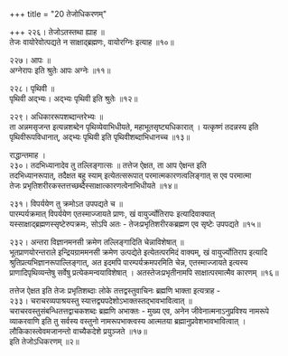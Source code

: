 +++
title = "20 तेजोधिकरणम्"

+++
२२६। तेजोऽतस्तथा ह्याह ॥   
तेजः वायोरेवोत्पद्यते न साक्षाद्ब्रह्मणः, वायोरग्निः इत्याह ॥१०॥

२२७। आपः ॥   
अग्नेरापः इति श्रुतेः आपः अग्नेः ॥११॥

२२८। पृथिवी ॥   
पृथिवी अद्भ्यः। अद्भ्यः पृथिवी इति श्रुतेः ॥१२॥

२२९। अधिकाररूपशब्दान्तरेभ्यः ॥   
ता अन्नमसृजन्त इत्यन्नशब्देन पृथिव्येवाभिधीयते, महाभूतसृष्ट्यधिकारात् । यत्कृष्णं तदन्नस्य इति पृथिवीरूपविधानात्, अद्भ्यः पृथिवी इति पृथिवीशब्दाभिधानच्च ॥१३॥

राद्धान्तमाह ।  
२३०। तदभिध्यानादेव तु तल्लिङ्गात्सः ॥ तत्तेज ऐक्षत, ता आप ऐक्षन्त इति  
तदभिध्यानरूपात्, तदैक्षत बहु स्याम् इत्येतत्सरूपात् परमात्मकारणत्वलिङ्गात् स एव परमात्मा  
तेजः प्रभृतिशरीरकस्तत्तच्छब्दैस्साक्षात्कारणत्वेनाभिधीयते ॥१४॥

२३१। विपर्ययेण तु क्रमोऽत उपपद्यते च ॥   
पारम्पर्यक्रमात् विपर्ययेण एतस्माज्जायते प्राणः, खं वायुर्ज्योतिरापः इत्यादिवाक्यात् यस्साक्षाद्ब्रह्मणस्सृष्टेरुपक्रमः, सोऽपि अतः - तेजःप्रभृतिशरीरकब्रह्मण एव सृष्टेः उपपद्यते ॥१५॥

२३२। अन्तरा विज्ञानमनसी क्रमेण तल्लिङ्गादिति चेन्नाविशेषात् ॥   
भूतप्राणयोरन्तराले इन्द्रियग्राममनसी क्रमेण उत्पद्येते इत्येतत्परमिदं वाक्यम्, खं वायुर्ज्योतिराप इत्यादि श्रुतिप्रत्यभिज्ञानरूपाल्लिङ्गात्, अत इदमपि पारम्पर्यक्रमपरमिति चेन्न, एतस्माज्जायते इत्यस्य प्राणादिपृथिव्यन्तेषु सर्वेषु प्रत्येकमन्वयाविशेषात् । अतस्तेजःप्रभृतीनामपि साक्षात्परमात्मैव कारणम् ॥१६॥

तत्तेज ऐक्षत इति तेजः प्रभृतिशब्दाः लोके तत्तद्वस्तुवाचिनः ब्रह्मणि भाक्ता इत्यत्राह -  
२३३। चराचरव्यपाश्रयस्तु स्यात्तद्व्यपदेशोऽभाक्तस्तद्भावभावित्वात् ॥   
चराचरवस्तुसंबन्धितत्तद्वाचकशब्दः ब्रह्मणि अभाक्तः - मुख्य एव, अनेन जीवेनात्मनाऽनुप्रविश्य नामरूपे व्याकरवाणि इति तु सर्वस्य वस्तुनो नामरूपभाक्त्वस्य आत्मतया ब्रह्मानुप्रवेशभावभावित्वात् । लौकिकास्त्वेवमजानन्तो वाच्यैकदेशे प्रयुञ्जते ॥१७॥   
इति तेजोऽधिकरणम् ॥२॥